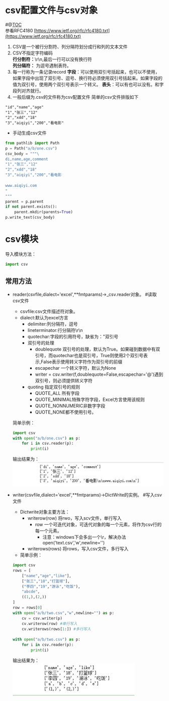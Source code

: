 # csv配置文件与csv对象
#@[TOC](目录结构)  
参看RFC4180 [https://www.ietf.org/rfc/rfc4180.txt](https://www.ietf.org/rfc/rfc4180.txt)    
1. CSV是一个被行分割符、列分隔符划分成行和列的文本文件  
2. CSV不指定字符编码  
**行分割符：**\\r\\n,最后一行可以没有换行符    
**列分隔符：** 为逗号遇制表符。
3. 每一行称为一条记录record
**字段**：可以使用双引号括起来，也可以不使用，如果字段中出现了双引号、逗号、换行符必须使用双引号括起来。如果字段的值为双引号，使用两个双引号表示一个转义。
**表头**：可以有也可以没有。和字段列对齐就行。  
4. 一般后缀为.csv的文件称为csv配置文件
简单的csv文件排版如下
````
"id","name","age"
"1","张三","12"
"2","xdd","18"
"3","aiqiyi","200","看电影"
````
* 手动生成csv文件
````python
from pathlib import Path
p = Path("a/b/one.csv")
csv_body = """\
di,name,age,comment
"1","张三","12"
"2","xdd","18"
"3","aiqiyi","200","看电影

www.aiqiyi.com
"
"""
parent = p.parent
if not parent.exists():
    parent.mkdir(parents=True)
p.write_text(csv_body)   
````  
# csv模块
导入模块方法：
````python
import csv 
````
## 常用方法
* reader(csvfile,dialect='excel',**fmtparams)->_csv.reader对象。 #读取csv文件
    * csvfile:csv文件描述符对象。
    * dialect:默认为excel方言
        * delimiter:列分隔符，逗号
        * lineterminator:行分隔符\\r\\n
        * quotechar:字段的引用符号，缺省为："双引号
        * 双引号的处理
            * doublequote 双引号的处理，默认为True。如果碰到数据中有双引号，而quotechar也是双引号，True则使用2个双引号表示,False表示使用转义字符作为双引号的前缀
            * escapechar 一个转义字符，默认为None
            * writer = csv.writer(f,doublequote=False,escapechar='@')遇到双引号，则必须提供转义字符
        * quoting 指定双引号的规则
            * QUOTE_ALL 所有字段
            * QUOTE_MINIMAL特殊字符字段，Excel方言使用该规则
            * QUOTE_NONNUMERIC非数字字段
            * QUOTE_NONE都不使用引号。    
    
    简单示例：  
    ````python
    import csv
    with open("a/b/one.csv") as p:
        for i in csv.reader(p):
            print(i)
    ````  
    输出结果为：  
    ![csv001](https://raw.githubusercontent.com/1263351411/xdd.github.io/master/img/python/csv001.jpg)  

* writer(csvfile,dialect='excel',**fmtparams)->DictWrite的实例。 #写入csv文件
    * Dictwrite对象主要方法：
        * writerow(row) 将rwo，写入scv文件，单行写入
            * row 一个可迭代对象，可迭代对象的每一个元素，将作为csv行的每一个元素。
                * 注意：windows下会多出一个\\r，解决办法open('text.csv','w',newline='')
        * writerows(rows) 将rows，写入csv文件，多行写入
    * 简单示例：
    ````python
    import csv
    rows = [
        ["name","age","like"],
        ["张三","18","打篮球"],
        ("李四","19","游泳","吃饭"),
        "abcde",
        ((1,),(2,))
    ]
    row = rows[0]
    with open("a/b/two.csv","w",newline="") as p:
        cv = csv.writer(p)
        cv.writerow(row) #单行写入
        cv.writerows(rows[1:]) #多行写入
        
    with open("a/b/two.csv") as p:
        for i in csv.reader(p):
            print(i)
    ````  
    输出结果为：  
    ![csv002](https://raw.githubusercontent.com/1263351411/xdd.github.io/master/img/python/csv002.jpg)